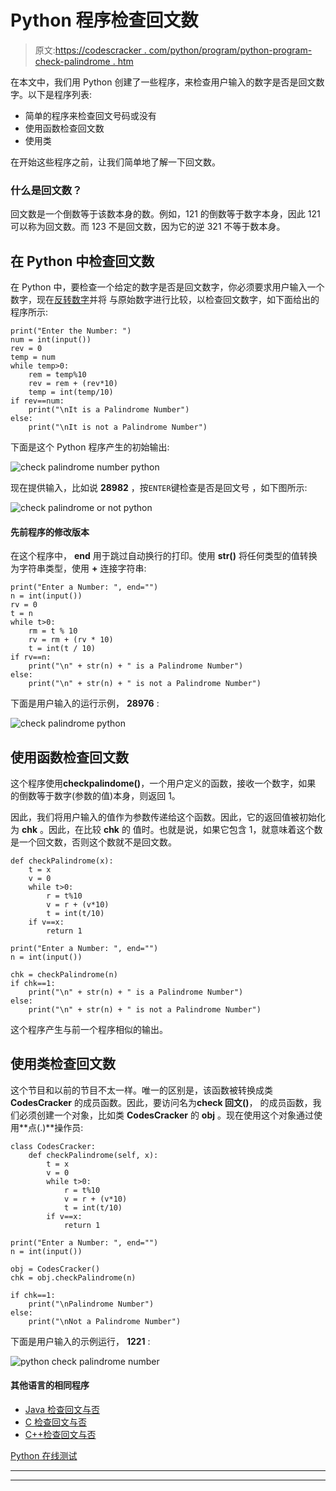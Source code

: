 # Python 程序检查回文数

> 原文:[https://codescracker . com/python/program/python-program-check-palindrome . htm](https://codescracker.com/python/program/python-program-check-palindrome.htm)

在本文中，我们用 Python 创建了一些程序，来检查用户输入的数字是否是回文数字。以下是程序列表:

*   简单的程序来检查回文号码或没有
*   使用函数检查回文数
*   使用类

在开始这些程序之前，让我们简单地了解一下回文数。

### 什么是回文数？

回文数是一个倒数等于该数本身的数。例如，121 的倒数等于数字本身，因此 121 可以称为回文数。而 123 不是回文数，因为它的逆 321 不等于数本身。

## 在 Python 中检查回文数

在 Python 中，要检查一个给定的数字是否是回文数字，你必须要求用户输入一个数字，现在[反转数字](/python/program/python-program-find-reverse-of-number.htm)并将 与原始数字进行比较，以检查回文数字，如下面给出的程序所示:

```
print("Enter the Number: ")
num = int(input())
rev = 0
temp = num
while temp>0:
    rem = temp%10
    rev = rem + (rev*10)
    temp = int(temp/10)
if rev==num:
    print("\nIt is a Palindrome Number")
else:
    print("\nIt is not a Palindrome Number")
```

下面是这个 Python 程序产生的初始输出:

![check palindrome number python](../Images/7a7353884ffd68470fad54630dfdd92a.png)

现在提供输入，比如说 **28982** ，按`ENTER`键检查是否是回文号 ，如下图所示:

![check palindrome or not python](../Images/6da2242b897081ba07529c0252fe2c37.png)

#### 先前程序的修改版本

在这个程序中， **end** 用于跳过自动换行的打印。使用 **str()** 将任何类型的值转换为字符串类型，使用 **+** 连接字符串:

```
print("Enter a Number: ", end="")
n = int(input())
rv = 0
t = n
while t>0:
    rm = t % 10
    rv = rm + (rv * 10)
    t = int(t / 10)
if rv==n:
    print("\n" + str(n) + " is a Palindrome Number")
else:
    print("\n" + str(n) + " is not a Palindrome Number")
```

下面是用户输入的运行示例， **28976** :

![check palindrome python](../Images/04d65201cc498e4dfc32bddd9c4f5092.png)

## 使用函数检查回文数

这个程序使用**checkpalindome()**，一个用户定义的函数，接收一个数字，如果 的倒数等于数字(参数的值)本身，则返回 1。

因此，我们将用户输入的值作为参数传递给这个函数。因此，它的返回值被初始化为 **chk** 。因此，在比较 **chk** 的 值时。也就是说，如果它包含 1，就意味着这个数是一个回文数，否则这个数就不是回文数。

```
def checkPalindrome(x):
    t = x
    v = 0
    while t>0:
        r = t%10
        v = r + (v*10)
        t = int(t/10)
    if v==x:
        return 1

print("Enter a Number: ", end="")
n = int(input())

chk = checkPalindrome(n)
if chk==1:
    print("\n" + str(n) + " is a Palindrome Number")
else:
    print("\n" + str(n) + " is not a Palindrome Number")
```

这个程序产生与前一个程序相似的输出。

## 使用类检查回文数

这个节目和以前的节目不太一样。唯一的区别是，该函数被转换成类 **CodesCracker** 的成员函数。因此，要访问名为**check 回文()**， 的成员函数，我们必须创建一个对象，比如类 **CodesCracker** 的 **obj** 。现在使用这个对象通过使用**点(.)**操作员:

```
class CodesCracker:
    def checkPalindrome(self, x):
        t = x
        v = 0
        while t>0:
            r = t%10
            v = r + (v*10)
            t = int(t/10)
        if v==x:
            return 1

print("Enter a Number: ", end="")
n = int(input())

obj = CodesCracker()
chk = obj.checkPalindrome(n)

if chk==1:
    print("\nPalindrome Number")
else:
    print("\nNot a Palindrome Number")
```

下面是用户输入的示例运行， **1221** :

![python check palindrome number](../Images/1b30c2ab7cb7a2dbfadde1b48a2e1093.png)

#### 其他语言的相同程序

*   [Java 检查回文与否](/java/program/java-program-check-palindrome.htm)
*   [C 检查回文与否](/c/program/c-program-palindrome-number.htm)
*   [C++检查回文与否](/cpp/program/cpp-program-palindrome-number.htm)

[Python 在线测试](/exam/showtest.php?subid=10)

* * *

* * *